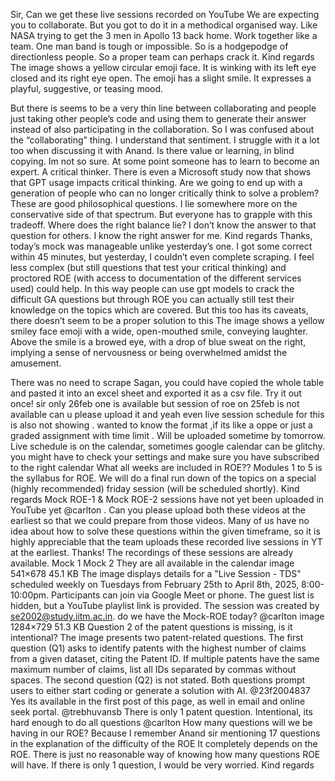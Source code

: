 Sir, Can we get these live sessions recorded on YouTube
We are expecting you to collaborate. But you got to do it in a methodical organised way. Like NASA trying to get the 3 men in Apollo 13 back home. Work together like a team. One man band is tough or impossible. So is a hodgepodge of directionless people. So a proper team can perhaps crack it. Kind regards
The image shows a yellow circular emoji face. It is winking with its left eye closed and its right eye open. The emoji has a slight smile. It expresses a playful, suggestive, or teasing mood.

But there is seems to be a very thin line between collaborating and people just taking other people’s code and using them to generate their answer instead of also participating in the collaboration. So I was confused about the “collaborating” thing.
I understand that sentiment. I struggle with it a lot too when discussing it with Anand. Is there value or learning, in blind copying. Im not so sure. At some point someone has to learn to become an expert. A critical thinker. There is even a Microsoft study now that shows that GPT usage impacts critical thinking. Are we going to end up with a generation of people who can no longer critically think to solve a problem? These are good philosophical questions. I lie somewhere more on the conservative side of that spectrum. But everyone has to grapple with this tradeoff. Where does the right balance lie? I don’t know the answer to that question for others. I know the right answer for me. Kind regards
Thanks, today’s mock was manageable unlike yesterday’s one. I got some correct within 45 minutes, but yesterday, I couldn’t even complete scraping.
I feel less complex (but still questions that test your critical thinking) and proctored ROE (with access to documentation of the different services used) could help. In this way people can use gpt models to crack the difficult GA questions but through ROE you can actually still test their knowledge on the topics which are covered. But this too has its caveats, there doesn’t seem to be a proper solution to this
The image shows a yellow smiley face emoji with a wide, open-mouthed smile, conveying laughter. Above the smile is a browed eye, with a drop of blue sweat on the right, implying a sense of nervousness or being overwhelmed amidst the amusement.

There was no need to scrape Sagan, you could have copied the whole table and pasted it into an excel sheet and exported it as a csv file. Try it out once!
sir only 26feb one is available but session of  roe on 25feb is not available can u please upload it and yeah even live session schedule for this is also not showing .
wanted to know the format ,if its like a oppe or just a graded assignment with time limit .
Will be uploaded sometime by tomorrow. Live schedule is on the calendar, sometimes google calendar can be glitchy. you might have to check your settings and make sure you have subscribed to the right calendar
What all weeks are included in ROE??
Modules 1 to 5 is the syllabus for ROE. We will do a final run down of the topics on a special (highly recommended) friday session (will be scheduled shortly). Kind regards
Mock ROE-1 & Mock ROE-2 sessions have not yet been uploaded in YouTube yet @carlton . Can you please upload both these videos at the earliest so that we could prepare from those videos. Many of us have no idea about how to solve these questions within the given timeframe, so it is highly appreciable that the team uploads these recorded live sessions in YT at the earliest. Thanks!
The recordings of these sessions are already available. Mock 1 Mock 2 They are all available in the calendar image 541×678 45.1 KB
The image displays details for a "Live Session - TDS" scheduled weekly on Tuesdays from February 25th to April 8th, 2025, 8:00-10:00pm.  Participants can join via Google Meet or phone. The guest list is hidden, but a YouTube playlist link is provided. The session was created by se2002@study.iitm.ac.in.
do we have the Mock-ROE today?
@carlton image 1284×729 51.3 KB Question 2 of the patent questions is missing, is it intentional?
The image presents two patent-related questions. The first question (Q1) asks to identify patents with the highest number of claims from a given dataset, citing the Patent ID. If multiple patents have the same maximum number of claims, list all IDs separated by commas without spaces. The second question (Q2) is not stated. Both questions prompt users to either start coding or generate a solution with AI.
@23f2004837 Yes its available in the first post of this page, as well in email and online seek portal.
@trebhuvansb There is only 1 patent question. Intentional, its hard enough to do all questions
@carlton How many questions will we be having in our ROE? Because I remember Anand sir mentioning 17 questions in the explanation of the difficulty of the ROE
It completely depends on the ROE. There is just no reasonable way of knowing how many questions ROE will have. If there is only 1 question, I would be very worried. Kind regards
